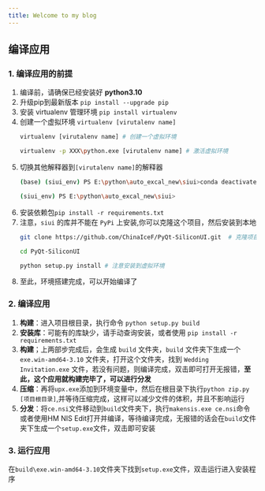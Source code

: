 ```yaml
---
title: Welcome to my blog
---
```


## 编译应用
### 1. 编译应用的前提
1. 编译前，请确保已经安装好 **python3.10**
2. 升级pip到最新版本 `pip install --upgrade pip`
3. 安装 virtualenv 管理环境 `pip install virtualenv`
4. 创建一个虚拟环境 `virtualenv [virutalenv name]`
    ```bash
    virtualenv [virutalenv name] # 创建一个虚拟环境
   
    virtualenv -p XXX\python.exe [virutalenv name] # 激活虚拟环境
    ```
5. 切换其他解释器到`[virutalenv name]`的解释器
   ```bash
   (base) (siui_env) PS E:\python\auto_excal_new\siui>conda deactivate  # 退出conda的base环境
   
   (siui_env) PS E:\python\auto_excal_new\siui>
   ```
6. 安装依赖包`pip install -r requirements.txt`
7. 注意，`siui` 的库并不能在 `PyPi` 上安装,你可以克隆这个项目，然后安装到本地<BR>
   ```bash
   git clone https://github.com/ChinaIceF/PyQt-SiliconUI.git  # 克隆项目到本地
   
   cd PyQt-SiliconUI
   
   python setup.py install # 注意安装到虚拟环境
   ```
8. 至此，环境搭建完成，可以开始编译了
### 2. 编译应用
1. **构建**：进入项目根目录，执行命令 `python setup.py build`
2. **安装库**：可能有的库缺少，请手动查询安装，或者使用 `pip install -r requirements.txt`
3. **构建**；上两部步完成后，会生成 `build` 文件夹，`build` 文件夹下生成一个 `exe.win-amd64-3.10` 文件夹，打开这个文件夹，找到 `Wedding Invitation.exe` 文件，若没有问题，则编译完成，双击即可打开无报错，**至此，这个应用就构建完毕了，可以进行分发**
4. **压缩**：再将`upx.exe`添加到环境变量中，然后在根目录下执行`python zip.py [项目根目录]`,并等待压缩完成，这样可以减少文件的体积，并且不影响运行
5. **分发**：将`ce.nsi`文件移动到`build`文件夹下，执行`makensis.exe ce.nsi`命令或者使用HM NIS Edit打开并编译，等待编译完成，无报错的话会在`build`文件夹下生成一个`setup.exe`文件，双击即可安装
### 3. 运行应用
在`build\exe.win-amd64-3.10`文件夹下找到`setup.exe`文件，双击运行进入安装程序
